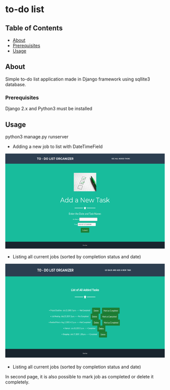 # to-do list

## Table of Contents
+ [About](#about)
+ [Prerequisites](#prereq)
+ [Usage](#usage)

## About <a name = "about"></a>
Simple to-do list application made in Django framework using sqllite3 database.

### Prerequisites <a name = "prereq"></a>

Django 2.x and Python3 must be installed

## Usage <a name = "usage"></a>

python3 manage.py runserver

- Adding a new job to list with DateTimeField

<img src="index.png" width="550" height="300">

- Listing all current jobs (sorted by completion status and date)

<img src="list.png" width="550" height="300">

- Listing all current jobs (sorted by completion status and date)


In second page, it is also possible to mark job as completed or delete it completely. 
